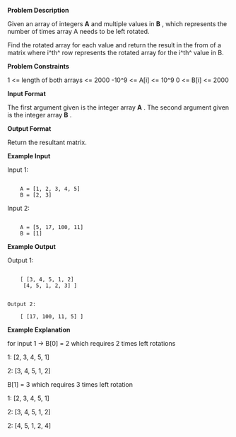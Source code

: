 **Problem Description**

Given an array of integers **A** and multiple values in **B** , which represents the number of times array A needs to be left rotated.

Find the rotated array for each value and return the result in the from of a matrix where i^th^ row represents the rotated array for the i^th^ value in B.

**Problem Constraints**

1 <= length of both arrays <= 2000 -10^9 <= A[i] <= 10^9 0 <= B[i] <= 2000

**Input Format**

The first argument given is the integer array **A** .
The second argument given is the integer array **B** .

**Output Format**

Return the resultant matrix.

**Example Input**

Input 1:

```

    A = [1, 2, 3, 4, 5]
    B = [2, 3]
```

Input 2:

```

    A = [5, 17, 100, 11]
    B = [1]
```

**Example Output**

Output 1:

```

    [ [3, 4, 5, 1, 2]
     [4, 5, 1, 2, 3] ]


Output 2:

    [ [17, 100, 11, 5] ]

```

**Example Explanation**

for input 1 -> B[0] = 2 which requires 2 times left rotations

1: [2, 3, 4, 5, 1]

2: [3, 4, 5, 1, 2]

B[1] = 3 which requires 3 times left rotation

1: [2, 3, 4, 5, 1]

2: [3, 4, 5, 1, 2]

2: [4, 5, 1, 2, 4]
